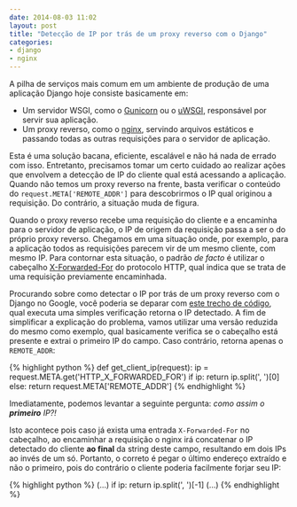 ```yaml
---
date: 2014-08-03 11:02
layout: post
title: "Detecção de IP por trás de um proxy reverso com o Django"
categories:
- django
- nginx
---
```


A pilha de serviços mais comum em um ambiente de produção de uma aplicação Django hoje consiste basicamente em:

* Um servidor WSGI, como o [Gunicorn][gunicorn] ou o [uWSGI][uwsgi], responsável por servir sua aplicação.
* Um proxy reverso, como o [nginx][nginx], servindo arquivos estáticos e passando todas as outras requisições para o servidor de aplicação.

Esta é uma solução bacana, eficiente, escalável e não há nada de errado com isso. Entretanto, precisamos tomar um certo cuidado ao realizar ações que envolvem a detecção de IP do cliente qual está acessando a aplicação. Quando não temos um proxy reverso na frente, basta verificar o conteúdo do `request.META['REMOTE_ADDR']` para descobrirmos o IP qual originou a requisição. Do contrário, a situação muda de figura.

Quando o proxy reverso recebe uma requisição do cliente e a encaminha para o servidor de aplicação, o IP de origem da requisição passa a ser o do próprio proxy reverso. Chegamos em uma situação onde, por exemplo, para a aplicação todos as requisições parecem vir de um mesmo cliente, com mesmo IP. Para contornar esta situação, o padrão _de facto_ é utilizar o cabeçalho [X-Forwarded-For][x-forwarded-for] do protocolo HTTP, qual indica que se trata de uma requisição previamente encaminhada.

Procurando sobre como detectar o IP por trás de um proxy reverso com o Django no Google, você poderia se deparar com [este trecho de código][get_addr-snippet], qual executa uma simples verificação retorna o IP detectado. A fim de simplificar a explicação do problema, vamos utilizar uma versão reduzida do mesmo como exemplo, qual basicamente verifica se o cabeçalho está presente e extrai o primeiro IP do campo. Caso contrário, retorna apenas o `REMOTE_ADDR`:

{% highlight python %}
def get_client_ip(request):
    ip = request.META.get('HTTP_X_FORWARDED_FOR')
    if ip:
        return ip.split(', ')[0]
    else:
        return request.META['REMOTE_ADDR']
{% endhighlight %}

Imediatamente, podemos levantar a seguinte pergunta: _como assim o **primeiro** IP?!_

Isto acontece pois caso já exista uma entrada `X-Forwarded-For` no cabeçalho, ao encaminhar a requisição o nginx irá concatenar o IP detectado do cliente **ao final** da string deste campo, resultando em dois IPs ao invés de um só. Portanto, o correto é pegar o último endereço extraído e não o primeiro, pois do contrário o cliente poderia facilmente forjar seu IP:

{% highlight python %}
(...)
if ip:
    return ip.split(', ')[-1]
(...)
{% endhighlight %}


[gunicorn]: http://gunicorn.org/
[uwsgi]: http://projects.unbit.it/uwsgi/
[nginx]: http://nginx.org/
[x-forwarded-for]: https://en.wikipedia.org/wiki/X-Forwarded-For
[get_addr-snippet]: https://djangosnippets.org/snippets/2863/
